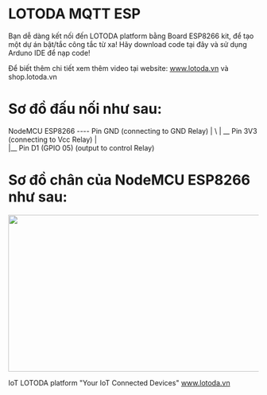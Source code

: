 LOTODA MQTT ESP
========================
Bạn dễ dàng kết nối đến LOTODA platform bằng Board ESP8266 kit, để tạo một dự án bật/tắc công tắc từ xa!
Hãy download code tại đây và sử dụng Arduno IDE để nạp code!

Để biết thêm chi tiết xem thêm video tại website: www.lotoda.vn và shop.lotoda.vn

Sơ đồ đấu nối như sau:
========================
                

NodeMCU ESP8266 ---- Pin GND (connecting to GND Relay)
               | \ 
               |  \__ Pin 3V3 (connecting to Vcc Relay)
               |  
               |__ Pin D1 (GPIO 05) (output to control Relay)
               
                 

Sơ đồ chân của NodeMCU ESP8266 như sau:
=======================================
                 
<img src="https://github.com/lotoda/Lotoda-Mqtt-Esp/blob/master/nodemcudevkit_v1-0_io.jpg" width="650" height="315"/>


IoT LOTODA platform
"Your IoT Connected Devices"
www.lotoda.vn

